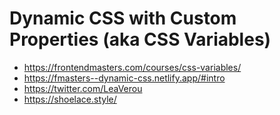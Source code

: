 # Dynamic CSS with Custom Properties (aka CSS Variables)

* <https://frontendmasters.com/courses/css-variables/>
* <https://fmasters--dynamic-css.netlify.app/#intro>
* <https://twitter.com/LeaVerou>
* <https://shoelace.style/>